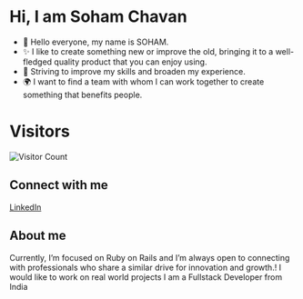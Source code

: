 # Hi, I am Soham Chavan


- 👋 Hello everyone, my name is SOHAM.
- ✨ I like to create something new or improve the old, bringing it to a well-fledged quality product that you can enjoy using.
- 🚀 Striving to improve my skills and broaden my experience.
- 🌍 I want to find a team with whom I can work together to create something that benefits people.
  

# Visitors
![Visitor Count](https://api.visitorbadge.io/api/visitors?path=https%3A%2F%2Fgithub.com%2Fsohamchavan07%2FSoham_chavan%2Fedit%2Fmain%2FREADME.md&label=Total%20visitors&labelColor=%23697689&countColor=%232ccce4&style=plastic&labelStyle=none)

## Connect with me
[LinkedIn](https://www.linkedin.com/in/sohamchavan07/)

## About me
Currently, I’m focused on Ruby on Rails and I’m always open to connecting with professionals who share a similar drive for innovation and growth.! 
I would like to work on real world projects
I am a Fullstack Developer from India


